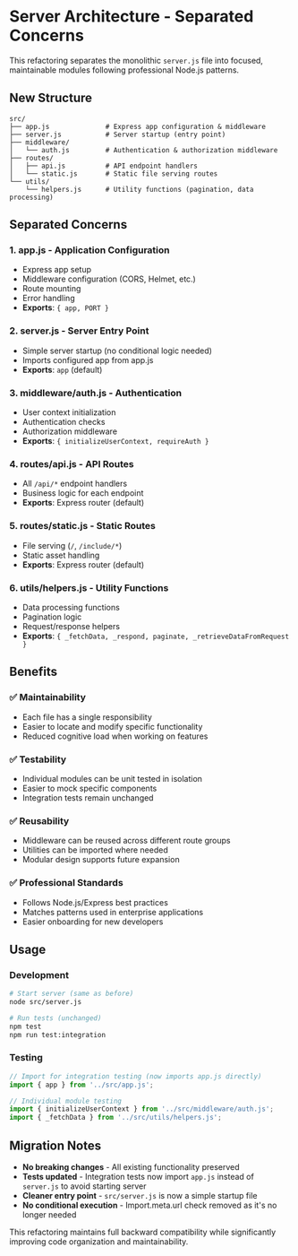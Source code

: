 # Server Architecture - Separated Concerns

This refactoring separates the monolithic `server.js` file into focused, maintainable modules following professional Node.js patterns.

## New Structure

```
src/
├── app.js              # Express app configuration & middleware
├── server.js           # Server startup (entry point)
├── middleware/
│   └── auth.js         # Authentication & authorization middleware
├── routes/
│   ├── api.js          # API endpoint handlers
│   └── static.js       # Static file serving routes
└── utils/
    └── helpers.js      # Utility functions (pagination, data processing)
```

## Separated Concerns

### 1. **app.js** - Application Configuration

- Express app setup
- Middleware configuration (CORS, Helmet, etc.)
- Route mounting
- Error handling
- **Exports**: `{ app, PORT }`

### 2. **server.js** - Server Entry Point

- Simple server startup (no conditional logic needed)
- Imports configured app from app.js
- **Exports**: `app` (default)

### 3. **middleware/auth.js** - Authentication

- User context initialization
- Authentication checks
- Authorization middleware
- **Exports**: `{ initializeUserContext, requireAuth }`

### 4. **routes/api.js** - API Routes

- All `/api/*` endpoint handlers
- Business logic for each endpoint
- **Exports**: Express router (default)

### 5. **routes/static.js** - Static Routes

- File serving (`/`, `/include/*`)
- Static asset handling
- **Exports**: Express router (default)

### 6. **utils/helpers.js** - Utility Functions

- Data processing functions
- Pagination logic
- Request/response helpers
- **Exports**: `{ _fetchData, _respond, paginate, _retrieveDataFromRequest }`

## Benefits

### ✅ **Maintainability**

- Each file has a single responsibility
- Easier to locate and modify specific functionality
- Reduced cognitive load when working on features

### ✅ **Testability**

- Individual modules can be unit tested in isolation
- Easier to mock specific components
- Integration tests remain unchanged

### ✅ **Reusability**

- Middleware can be reused across different route groups
- Utilities can be imported where needed
- Modular design supports future expansion

### ✅ **Professional Standards**

- Follows Node.js/Express best practices
- Matches patterns used in enterprise applications
- Easier onboarding for new developers

## Usage

### Development

```bash
# Start server (same as before)
node src/server.js

# Run tests (unchanged)
npm test
npm run test:integration
```

### Testing

```javascript
// Import for integration testing (now imports app.js directly)
import { app } from '../src/app.js';

// Individual module testing
import { initializeUserContext } from '../src/middleware/auth.js';
import { _fetchData } from '../src/utils/helpers.js';
```

## Migration Notes

- **No breaking changes** - All existing functionality preserved
- **Tests updated** - Integration tests now import `app.js` instead of `server.js` to avoid starting server
- **Cleaner entry point** - `src/server.js` is now a simple startup file
- **No conditional execution** - Import.meta.url check removed as it's no longer needed

This refactoring maintains full backward compatibility while significantly improving code organization and maintainability.
